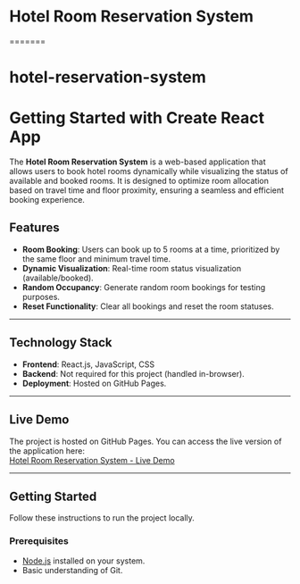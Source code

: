 # Hotel Room Reservation System
=======
# hotel-reservation-system
# Getting Started with Create React App

The **Hotel Room Reservation System** is a web-based application that allows users to book hotel rooms dynamically while visualizing the status of available and booked rooms. It is designed to optimize room allocation based on travel time and floor proximity, ensuring a seamless and efficient booking experience.

## **Features**
- **Room Booking**: Users can book up to 5 rooms at a time, prioritized by the same floor and minimum travel time.
- **Dynamic Visualization**: Real-time room status visualization (available/booked).
- **Random Occupancy**: Generate random room bookings for testing purposes.
- **Reset Functionality**: Clear all bookings and reset the room statuses.

---

## **Technology Stack**
- **Frontend**: React.js, JavaScript, CSS
- **Backend**: Not required for this project (handled in-browser).
- **Deployment**: Hosted on GitHub Pages.

---

## **Live Demo**
The project is hosted on GitHub Pages. You can access the live version of the application here:  
[Hotel Room Reservation System - Live Demo](https://purnima1311.github.io/hotel-reservation-system)

---

## **Getting Started**
Follow these instructions to run the project locally.

### Prerequisites
- [Node.js](https://nodejs.org/) installed on your system.
- Basic understanding of Git.
